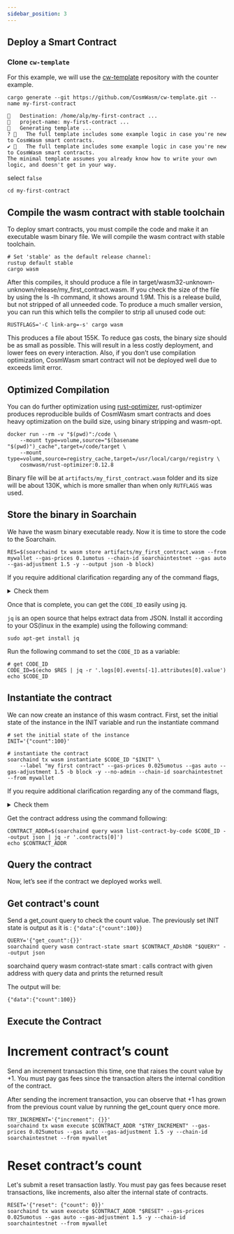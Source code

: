 ```yaml
---
sidebar_position: 3
---
```


## Deploy a Smart Contract

### Clone `cw-template`

For this example, we will use the [cw-template](https://github.com/CosmWasm/cw-template) repository with the counter example.

```shell
cargo generate --git https://github.com/CosmWasm/cw-template.git --name my-first-contract

```

```shell
🔧   Destination: /home/alp/my-first-contract ...
🔧   project-name: my-first-contract ...
🔧   Generating template ...
? 🤷   The full template includes some example logic in case you're new to CosmWasm smart contracts.
✔ 🤷   The full template includes some example logic in case you're new to CosmWasm smart contracts.
The minimal template assumes you already know how to write your own logic, and doesn't get in your way.

```

select `false`

```shell
cd my-first-contract
```

## Compile the wasm contract with stable toolchain 

To deploy smart contracts, you must compile the code and make it an executable wasm binary file. We will compile the wasm contract with stable toolchain.

```shell
# Set 'stable' as the default release channel:
rustup default stable
cargo wasm
```

After this compiles, it should produce a file in target/wasm32-unknown-unknown/release/my_first_contract.wasm. If you check the size of the file by using the ls -lh command, it shows around 1.9M. This is a release build, but not stripped of all unneeded code. To produce a much smaller version, you can run this which tells the compiler to strip all unused code out:

```shell
RUSTFLAGS='-C link-arg=-s' cargo wasm
```

This produces a file about 155K. To reduce gas costs, the binary size should be as small as possible. This will result in a less costly deployment, and lower fees on every interaction. Also, if you don’t use compilation optimization, CosmWasm smart contract will not be deployed well due to exceeds limit error.

## Optimized Compilation

You can do further optimization using [rust-optimizer](https://github.com/CosmWasm/rust-optimizer), rust-optimizer produces reproducible builds of CosmWasm smart contracts and does heavy optimization on the build size, using binary stripping and wasm-opt.

```shell
docker run --rm -v "$(pwd)":/code \
    --mount type=volume,source="$(basename "$(pwd)")_cache",target=/code/target \
    --mount type=volume,source=registry_cache,target=/usr/local/cargo/registry \
    cosmwasm/rust-optimizer:0.12.8
```

Binary file will be at `artifacts/my_first_contract.wasm` folder and its size will be about 130K, which is more smaller than when only `RUTFLAGS` was used.


## Store the binary in Soarchain

We have the wasm binary executable ready. Now it is time to store the code to the Soarchain.

```shell
RES=$(soarchaind tx wasm store artifacts/my_first_contract.wasm --from mywallet --gas-prices 0.1umotus --chain-id soarchaintestnet --gas auto --gas-adjustment 1.5 -y --output json -b block)
```

If you require additional clarification regarding any of the command flags,
<details>
  <summary>Check them</summary>
  <div>

> - soarchaind tx wasm store : upload a wasm binary
> - --from : name or address of private key with which to sign the tx.
> -  --gas-prices : gas prices in decimal format to determine the transaction fee.
> -  --gas : gas limit to set per-transaction. set to “auto” to calculate sufficient gas automatically
> -  the chain-id is whatever chain-id you are working with (in the soarchain testnet case it is soarchaintestnet)
> -  --gas-adjustment : adjustment factor to be multiplied against the estimate returned by the tx simulation.
> -  -y : to skip tx broadcasting prompt confirmation.
> -  --output : output format.
> -  -b : transaction broadcasting mode

  </div>
</details>

Once that is complete, you can get the `CODE_ID` easily using jq.

`jq` is an open source that helps extract data from JSON. Install it according to your OS(linux in the example) using the following command:

```shell
sudo apt-get install jq
```

Run the following command to set the `CODE_ID` as a variable:

```shell
# get CODE_ID
CODE_ID=$(echo $RES | jq -r '.logs[0].events[-1].attributes[0].value')
echo $CODE_ID
```

## Instantiate the contract

We can now create an instance of this wasm contract. First, set the initial state of the instance in the INIT variable and run the instantiate command

```shell
# set the initial state of the instance
INIT='{"count":100}'

# instantiate the contract
soarchaind tx wasm instantiate $CODE_ID "$INIT" \
    --label "my first contract" --gas-prices 0.025umotus --gas auto --gas-adjustment 1.5 -b block -y --no-admin --chain-id soarchaintestnet --from mywallet 
```
If you require additional clarification regarding any of the command flags,
<details>
  <summary>Check them</summary>
  <div>

> - soarchaind tx wasm instantiate :  instantiate a wasm contract using CODE_ID of the uploaded binary.
> - --label : human-readable name for this contract in lists.
> -  --no-admin : you must set this explicitly if you don’t want an admin.

  </div>
</details>

Get the contract address using the command following:

```shell
CONTRACT_ADDR=$(soarchaind query wasm list-contract-by-code $CODE_ID --output json | jq -r '.contracts[0]')
echo $CONTRACT_ADDR
```

## Query the contract 

Now, let’s see if the contract we deployed works well.

## Get contract's count

Send a get_count query to check the count value. The previously set INIT state is output as it is : `{"data":{"count":100}}`

```shell
QUERY='{"get_count":{}}'
soarchaind query wasm contract-state smart $CONTRACT_ADshDR "$QUERY" --output json
```
soarchaind query wasm contract-state smart : calls contract with given address with query data and prints the returned result

The output will be:

```shell
{"data":{"count":100}}
```

## Execute the Contract

# Increment contract’s count

Send an increment transaction this time, one that raises the count value by +1. You must pay gas fees since the transaction alters the internal condition of the contract.

After sending the increment transaction, you can observe that +1 has grown from the previous count value by running the get_count query once more.

```shell
TRY_INCREMENT='{"increment": {}}'
soarchaind tx wasm execute $CONTRACT_ADDR "$TRY_INCREMENT" --gas-prices 0.025umotus --gas auto --gas-adjustment 1.5 -y --chain-id soarchaintestnet --from mywallet
```

# Reset contract’s count

Let's submit a reset transaction lastly. You must pay gas fees because reset transactions, like increments, also alter the internal state of contracts.

```shell
RESET='{"reset": {"count": 0}}'
soarchaind tx wasm execute $CONTRACT_ADDR "$RESET" --gas-prices 0.025umotus --gas auto --gas-adjustment 1.5 -y --chain-id soarchaintestnet --from mywallet 
```